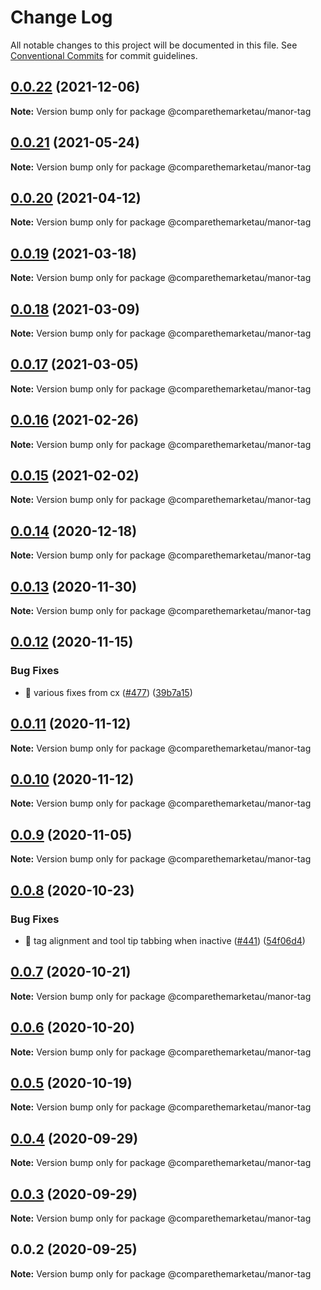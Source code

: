 # Change Log

All notable changes to this project will be documented in this file.
See [Conventional Commits](https://conventionalcommits.org) for commit guidelines.

## [0.0.22](https://github.com/comparethemarketau/manor-react/compare/@comparethemarketau/manor-tag@0.0.21...@comparethemarketau/manor-tag@0.0.22) (2021-12-06)

**Note:** Version bump only for package @comparethemarketau/manor-tag





## [0.0.21](https://github.com/comparethemarketau/manor-react/compare/@comparethemarketau/manor-tag@0.0.20...@comparethemarketau/manor-tag@0.0.21) (2021-05-24)

**Note:** Version bump only for package @comparethemarketau/manor-tag





## [0.0.20](https://github.com/comparethemarketau/manor-react/compare/@comparethemarketau/manor-tag@0.0.19...@comparethemarketau/manor-tag@0.0.20) (2021-04-12)

**Note:** Version bump only for package @comparethemarketau/manor-tag





## [0.0.19](https://github.com/comparethemarketau/manor-react/compare/@comparethemarketau/manor-tag@0.0.18...@comparethemarketau/manor-tag@0.0.19) (2021-03-18)

**Note:** Version bump only for package @comparethemarketau/manor-tag





## [0.0.18](https://github.com/comparethemarketau/manor-react/compare/@comparethemarketau/manor-tag@0.0.17...@comparethemarketau/manor-tag@0.0.18) (2021-03-09)

**Note:** Version bump only for package @comparethemarketau/manor-tag





## [0.0.17](https://github.com/comparethemarketau/manor-react/compare/@comparethemarketau/manor-tag@0.0.16...@comparethemarketau/manor-tag@0.0.17) (2021-03-05)

**Note:** Version bump only for package @comparethemarketau/manor-tag





## [0.0.16](https://github.com/comparethemarketau/manor-react/compare/@comparethemarketau/manor-tag@0.0.15...@comparethemarketau/manor-tag@0.0.16) (2021-02-26)

**Note:** Version bump only for package @comparethemarketau/manor-tag





## [0.0.15](https://github.com/comparethemarketau/manor-react/compare/@comparethemarketau/manor-tag@0.0.14...@comparethemarketau/manor-tag@0.0.15) (2021-02-02)

**Note:** Version bump only for package @comparethemarketau/manor-tag





## [0.0.14](https://github.com/comparethemarketau/manor-react/compare/@comparethemarketau/manor-tag@0.0.13...@comparethemarketau/manor-tag@0.0.14) (2020-12-18)

**Note:** Version bump only for package @comparethemarketau/manor-tag





## [0.0.13](https://github.com/comparethemarketau/manor-react/compare/@comparethemarketau/manor-tag@0.0.12...@comparethemarketau/manor-tag@0.0.13) (2020-11-30)

**Note:** Version bump only for package @comparethemarketau/manor-tag





## [0.0.12](https://github.com/comparethemarketau/manor-react/compare/@comparethemarketau/manor-tag@0.0.11...@comparethemarketau/manor-tag@0.0.12) (2020-11-15)


### Bug Fixes

* 🐛 various fixes from cx ([#477](https://github.com/comparethemarketau/manor-react/issues/477)) ([39b7a15](https://github.com/comparethemarketau/manor-react/commit/39b7a15ad8f4bb3432b2c667158eec0a90fef80c))





## [0.0.11](https://github.com/comparethemarketau/manor-react/compare/@comparethemarketau/manor-tag@0.0.10...@comparethemarketau/manor-tag@0.0.11) (2020-11-12)

**Note:** Version bump only for package @comparethemarketau/manor-tag





## [0.0.10](https://github.com/comparethemarketau/manor-react/compare/@comparethemarketau/manor-tag@0.0.9...@comparethemarketau/manor-tag@0.0.10) (2020-11-12)

**Note:** Version bump only for package @comparethemarketau/manor-tag





## [0.0.9](https://github.com/comparethemarketau/manor-react/compare/@comparethemarketau/manor-tag@0.0.8...@comparethemarketau/manor-tag@0.0.9) (2020-11-05)

**Note:** Version bump only for package @comparethemarketau/manor-tag





## [0.0.8](https://github.com/comparethemarketau/manor-react/compare/@comparethemarketau/manor-tag@0.0.7...@comparethemarketau/manor-tag@0.0.8) (2020-10-23)


### Bug Fixes

* 🐛 tag alignment and tool tip tabbing when inactive ([#441](https://github.com/comparethemarketau/manor-react/issues/441)) ([54f06d4](https://github.com/comparethemarketau/manor-react/commit/54f06d4454c5c66243bcdabeaf316fdd3d6b0211))





## [0.0.7](https://github.com/comparethemarketau/manor-react/compare/@comparethemarketau/manor-tag@0.0.6...@comparethemarketau/manor-tag@0.0.7) (2020-10-21)

**Note:** Version bump only for package @comparethemarketau/manor-tag





## [0.0.6](https://github.com/comparethemarketau/manor-react/compare/@comparethemarketau/manor-tag@0.0.5...@comparethemarketau/manor-tag@0.0.6) (2020-10-20)

**Note:** Version bump only for package @comparethemarketau/manor-tag





## [0.0.5](https://github.com/comparethemarketau/manor-react/compare/@comparethemarketau/manor-tag@0.0.4...@comparethemarketau/manor-tag@0.0.5) (2020-10-19)

**Note:** Version bump only for package @comparethemarketau/manor-tag





## [0.0.4](https://github.com/comparethemarketau/manor-react/compare/@comparethemarketau/manor-tag@0.0.3...@comparethemarketau/manor-tag@0.0.4) (2020-09-29)

**Note:** Version bump only for package @comparethemarketau/manor-tag





## [0.0.3](https://github.com/comparethemarketau/manor-react/compare/@comparethemarketau/manor-tag@0.0.2...@comparethemarketau/manor-tag@0.0.3) (2020-09-29)

**Note:** Version bump only for package @comparethemarketau/manor-tag





## 0.0.2 (2020-09-25)

**Note:** Version bump only for package @comparethemarketau/manor-tag
